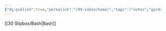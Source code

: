 ```yaml
---
{"dg-publish":true,"permalink":"/99-inbox/home/","tags":["notes","gardenEntry","gardenEntry","gardenEntry","gardenEntry"]}
---
```



[[30 Slipbox/Bash\|Bash]]
